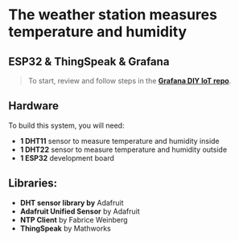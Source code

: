 # The weather station measures temperature and humidity

## ESP32 & ThingSpeak & Grafana
> To start, review and follow steps in the **[Grafana DIY IoT repo](https://github.com/grafana/diy-iot)**.

## Hardware

To build this system, you will need:
- **1 DHT11** sensor to measure temperature and humidity inside
- **1 DHT22** sensor to measure temperature and humidity outside
- **1 ESP32** development board

## Libraries:

- **DHT sensor library by** Adafruit
- **Adafruit Unified Sensor** by Adafruit
- **NTP Client** by Fabrice Weinberg
- **ThingSpeak** by Mathworks
